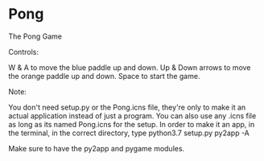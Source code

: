 # Pong
The Pong Game

Controls:

W & A to move the blue paddle up and down.
Up & Down arrows to move the orange paddle up and down.
Space to start the game.

Note: 

You don't need setup.py or the Pong.icns file, they're only to make it an actual application instead of just a program. You can also use any .icns file as long as its named Pong.icns for the setup. In order to make it an app, in the terminal, in the correct directory, type python3.7 setup.py py2app -A

Make sure to have the py2app and pygame modules.
